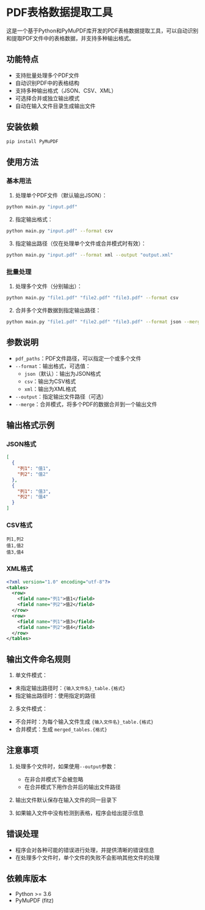 # PDF表格数据提取工具

这是一个基于Python和PyMuPDF库开发的PDF表格数据提取工具，可以自动识别和提取PDF文件中的表格数据，并支持多种输出格式。

## 功能特点

- 支持批量处理多个PDF文件
- 自动识别PDF中的表格结构
- 支持多种输出格式（JSON、CSV、XML）
- 可选择合并或独立输出模式
- 自动在输入文件目录生成输出文件

## 安装依赖

```bash
pip install PyMuPDF
```

## 使用方法

### 基本用法

1. 处理单个PDF文件（默认输出JSON）：
```bash
python main.py "input.pdf"
```

2. 指定输出格式：
```bash
python main.py "input.pdf" --format csv
```

3. 指定输出路径（仅在处理单个文件或合并模式时有效）：
```bash
python main.py "input.pdf" --format xml --output "output.xml"
```

### 批量处理

1. 处理多个文件（分别输出）：
```bash
python main.py "file1.pdf" "file2.pdf" "file3.pdf" --format csv
```

2. 合并多个文件数据到指定输出路径：
```bash
python main.py "file1.pdf" "file2.pdf" "file3.pdf" --format json --merge --output "result.xml"
```

## 参数说明

- `pdf_paths`：PDF文件路径，可以指定一个或多个文件
- `--format`：输出格式，可选值：
  - `json`（默认）：输出为JSON格式
  - `csv`：输出为CSV格式
  - `xml`：输出为XML格式
- `--output`：指定输出文件路径（可选）
- `--merge`：合并模式，将多个PDF的数据合并到一个输出文件

## 输出格式示例

### JSON格式
```json
[
  {
    "列1": "值1",
    "列2": "值2"
  },
  {
    "列1": "值3",
    "列2": "值4"
  }
]
```

### CSV格式
```csv
列1,列2
值1,值2
值3,值4
```

### XML格式
```xml
<?xml version="1.0" encoding="utf-8"?>
<tables>
  <row>
    <field name="列1">值1</field>
    <field name="列2">值2</field>
  </row>
  <row>
    <field name="列1">值3</field>
    <field name="列2">值4</field>
  </row>
</tables>
```

## 输出文件命名规则

1. 单文件模式：
- 未指定输出路径时：`{输入文件名}_table.{格式}`
- 指定输出路径时：使用指定的路径

2. 多文件模式：
- 不合并时：为每个输入文件生成 `{输入文件名}_table.{格式}`
- 合并模式：生成 `merged_tables.{格式}`

## 注意事项

1. 处理多个文件时，如果使用`--output`参数：
   - 在非合并模式下会被忽略
   - 在合并模式下用作合并后的输出文件路径

2. 输出文件默认保存在输入文件的同一目录下

3. 如果输入文件中没有检测到表格，程序会给出提示信息

## 错误处理

- 程序会对各种可能的错误进行处理，并提供清晰的错误信息
- 在处理多个文件时，单个文件的失败不会影响其他文件的处理

## 依赖库版本

- Python >= 3.6
- PyMuPDF (fitz)
